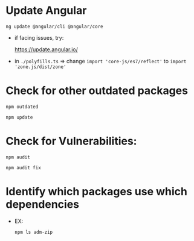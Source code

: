 # Update Angular


  ` ng update @angular/cli @angular/core
  `

  - if facing issues, try:

    https://update.angular.io/


  - in `./polyfills.ts` => change `import 'core-js/es7/reflect'` to `import 'zone.js/dist/zone'`

# Check for other outdated packages

  ` npm outdated
  `

  ` npm update
  `

# Check for Vulnerabilities:

  ` npm audit
  `

  ` npm audit fix
  `

# Identify which packages use which dependencies

  - EX:

      ` npm ls adm-zip
      `
